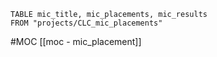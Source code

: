 ``` dataview
TABLE mic_title, mic_placements, mic_results
FROM "projects/CLC_mic_placements"

```

#MOC
[[moc - mic_placement]]